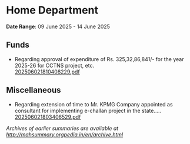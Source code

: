 # Home Department

**Date Range**: 09 June 2025 - 14 June 2025


## Funds
- Regarding approval of expenditure of Rs. 325,32,86,841/- for the year 2025-26 for CCTNS project, etc.\
  [202506021810408229.pdf](https://gr.maharashtra.gov.in/Site/Upload/Government%20Resolutions/English/202506021810408229.pdf)

## Miscellaneous
- Regarding extension of time to Mr. KPMG Company appointed as consultant for implementing e-challan project in the state.....\
  [202506021803406529.pdf](https://gr.maharashtra.gov.in/Site/Upload/Government%20Resolutions/English/202506021803406529.pdf)


*Archives of earlier summaries are available at http://mahsummary.orgpedia.in/en/archive.html*